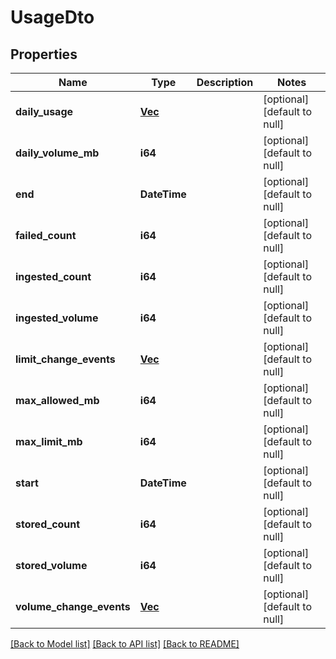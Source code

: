 # UsageDto

## Properties

| Name                     | Type                                                   | Description | Notes                        |
| ------------------------ | ------------------------------------------------------ | ----------- | ---------------------------- |
| **daily_usage**          | [**Vec<DailyDto>**](DailyDto.md)                       |             | [optional] [default to null] |
| **daily_volume_mb**      | **i64**                                                |             | [optional] [default to null] |
| **end**                  | **DateTime<Utc>**                                      |             | [optional] [default to null] |
| **failed_count**         | **i64**                                                |             | [optional] [default to null] |
| **ingested_count**       | **i64**                                                |             | [optional] [default to null] |
| **ingested_volume**      | **i64**                                                |             | [optional] [default to null] |
| **limit_change_events**  | [**Vec<LimitChangeEventDto>**](LimitChangeEventDTO.md) |             | [optional] [default to null] |
| **max_allowed_mb**       | **i64**                                                |             | [optional] [default to null] |
| **max_limit_mb**         | **i64**                                                |             | [optional] [default to null] |
| **start**                | **DateTime<Utc>**                                      |             | [optional] [default to null] |
| **stored_count**         | **i64**                                                |             | [optional] [default to null] |
| **stored_volume**        | **i64**                                                |             | [optional] [default to null] |
| **volume_change_events** | [**Vec<LimitChangeEventDto>**](LimitChangeEventDTO.md) |             | [optional] [default to null] |

[[Back to Model list]](../README.md#documentation-for-models) [[Back to API list]](../README.md#documentation-for-api-endpoints) [[Back to README]](../README.md)
